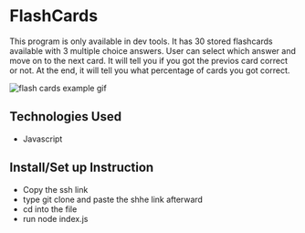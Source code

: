 # FlashCards

This program is only available in dev tools. It has 30 stored flashcards available with 3 multiple choice answers. User can select which answer and move on to the next card. It will tell you if you got the previos card correct or not. At the end, it will tell you what percentage of cards you got correct.

![flash cards example gif](https://media.giphy.com/media/1zkb1q58eTiTH6D7wc/giphy.gif)

## Technologies Used
- Javascript

## Install/Set up Instruction
- Copy the ssh link
- type git clone and paste the shhe link afterward
- cd into the file
- run node index.js
